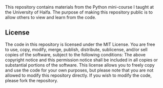 This repository contains materials from the Python mini-course I taught at the University of Haifa. 
The purpose of making this repository public is to allow others to view and learn from the code.

## License
The code in this repository is licensed under the MIT License. You are free to use, copy, modify, merge, publish, distribute, sublicense, and/or sell copies of the software, subject to the following conditions:
The above copyright notice and this permission notice shall be included in all copies or substantial portions of the software.
This license allows you to freely copy and use the code for your own purposes, but please note that you are not allowed to modify this repository directly. 
If you wish to modify the code, please fork the repository.

